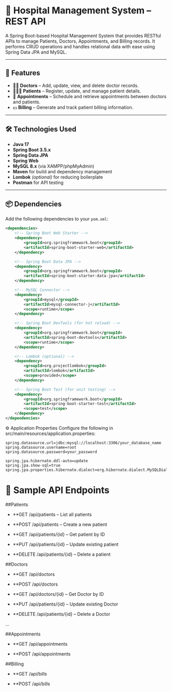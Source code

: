 # 🏥 Hospital Management System – REST API

A Spring Boot-based Hospital Management System that provides RESTful APIs to manage Patients, Doctors, Appointments, and Billing records. It performs CRUD operations and handles relational data with ease using Spring Data JPA and MySQL.

---

## 🚀 Features

- 👨‍⚕️ **Doctors** – Add, update, view, and delete doctor records.
- 🧑‍🤝‍🧑 **Patients** – Register, update, and manage patient details.
- 📅 **Appointments** – Schedule and retrieve appointments between doctors and patients.
- 💵 **Billing** – Generate and track patient billing information.

---

## 🛠️ Technologies Used

- **Java 17**
- **Spring Boot 3.5.x**
- **Spring Data JPA**
- **Spring Web**
- **MySQL 8.x** (via XAMPP/phpMyAdmin)
- **Maven** for build and dependency management
- **Lombok** *(optional)* for reducing boilerplate
- **Postman** for API testing

---

## 📦 Dependencies

Add the following dependencies to your `pom.xml`:

```xml
<dependencies>
    <!-- Spring Boot Web Starter -->
    <dependency>
        <groupId>org.springframework.boot</groupId>
        <artifactId>spring-boot-starter-web</artifactId>
    </dependency>

    <!-- Spring Boot Data JPA -->
    <dependency>
        <groupId>org.springframework.boot</groupId>
        <artifactId>spring-boot-starter-data-jpa</artifactId>
    </dependency>

    <!-- MySQL Connector -->
    <dependency>
        <groupId>mysql</groupId>
        <artifactId>mysql-connector-j</artifactId>
        <scope>runtime</scope>
    </dependency>

    <!-- Spring Boot DevTools (for hot reload) -->
    <dependency>
        <groupId>org.springframework.boot</groupId>
        <artifactId>spring-boot-devtools</artifactId>
        <scope>runtime</scope>
    </dependency>

    <!-- Lombok (optional) -->
    <dependency>
        <groupId>org.projectlombok</groupId>
        <artifactId>lombok</artifactId>
        <scope>provided</scope>
    </dependency>

    <!-- Spring Boot Test (for unit testing) -->
    <dependency>
        <groupId>org.springframework.boot</groupId>
        <artifactId>spring-boot-starter-test</artifactId>
        <scope>test</scope>
    </dependency>
</dependencies>
```

⚙️ Application Properties
Configure the following in src/main/resources/application.properties:
```
spring.datasource.url=jdbc:mysql://localhost:3306/your_database_name
spring.datasource.username=root
spring.datasource.password=your_password

spring.jpa.hibernate.ddl-auto=update
spring.jpa.show-sql=true
spring.jpa.properties.hibernate.dialect=org.hibernate.dialect.MySQLDialect
```

# 🔗 Sample API Endpoints
##Patients
- **GET /api/patients – List all patients

- **POST /api/patients – Create a new patient

- **GET /api/patients/{id} – Get patient by ID

- **PUT /api/patients/{id} – Update existing patient

- **DELETE /api/patients/{id} – Delete a patient

##Doctors
- **GET /api/doctors

- **POST /api/doctors

- **GET /api/doctors/{id} – Get Doctor by ID

- **PUT /api/patients/{id} – Update existing Doctor

- **DELETE /api/patients/{id} – Delete a Doctor

...

##Appointments
- **GET /api/appointments

- **POST /api/appointments

##Billing
- **GET /api/bills

- **POST /api/bills
